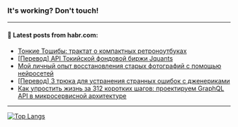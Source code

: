### It's working? Don't touch!

---
<!--
#### 🛠️ Technical stack:

![C++](https://img.shields.io/badge/C++-informational?logo=c%2B%2B&style=flat&logoColor=white&color=9C033A)
![Java](https://img.shields.io/badge/Java-informational?logo=java&style=flat&logoColor=white&color=007396)
![Kotlin](https://img.shields.io/badge/Kotlin-informational?logo=Kotlin&style=flat&logoColor=white&color=0095D5)
![JS](https://img.shields.io/badge/JS-informational?logo=javaScript&style=flat&logoColor=black&color=F7Df1E) <br>
![HTML5](https://img.shields.io/badge/HTML5-informational?logo=html5&style=flat&logoColor=white&color=E34F26)
![CSS3](https://img.shields.io/badge/CSS3-informational?logo=css3&style=flat&logoColor=white&color=157286)
![Sass](https://img.shields.io/badge/Saas-informational?logo=sass&style=flat&logoColor=white&color=hotpink)
![PHP](https://img.shields.io/badge/PHP-informational?logo=php&style=flat&logoColor=white&color=777BB4) <br>
![WebPAck](https://img.shields.io/badge/WebPack-informational?logo=webPack&style=flat&logoColor=white&color=FF6F00)
![Bootstrap](https://img.shields.io/badge/Bootstrap-informational?logo=Bootstrap&style=flat&logoColor=white&color=7952B3)
![MySQL](https://img.shields.io/badge/MySQL-informational?logo=MySQL&style=flat&logoColor=white&color=00f) <br>
![NodeJS](https://img.shields.io/badge/NodeJS-informational?logo=node.js&style=flat&logoColor=white&color=43853D)
![Spring](https://img.shields.io/badge/Spring-informational?logo=Spring&style=flat&logoColor=white&color=0A9EDC)
![Angular](https://img.shields.io/badge/Vue-informational?logo=vue.js&style=flat&logoColor=white&color=red)
![Git](https://img.shields.io/badge/Git-informational?logo=git&style=flat&logoColor=white&color=darkorange)

___
-->

#### 💬 Latest posts from habr.com:

<!-- BLOG-POST-LIST:START -->
- [Тонкие Тошибы: трактат о компактных ретроноутбуках](https://habr.com/ru/post/698378/?utm_source=habrahabr&utm_medium=rss&utm_campaign=698378)
- [[Перевод] API Токийской фондовой биржи Jquants](https://habr.com/ru/post/698090/?utm_source=habrahabr&utm_medium=rss&utm_campaign=698090)
- [Мой личный опыт восстановления старых фотографий с помощью нейросетей](https://habr.com/ru/post/695962/?utm_source=habrahabr&utm_medium=rss&utm_campaign=695962)
- [[Перевод] 3 трюка для устранения странных ошибок с дженериками](https://habr.com/ru/post/665048/?utm_source=habrahabr&utm_medium=rss&utm_campaign=665048)
- [Как упростить жизнь за 312 коротких шагов: проектируем GraphQL API в микросервисной архитектуре](https://habr.com/ru/post/698352/?utm_source=habrahabr&utm_medium=rss&utm_campaign=698352)
<!-- BLOG-POST-LIST:END -->

---

[![Top Langs](https://github-readme-stats.vercel.app/api/top-langs/?username=zloylis&layout=compact&hide_border=true&theme=dracula)](https://github.com/zloylis)
